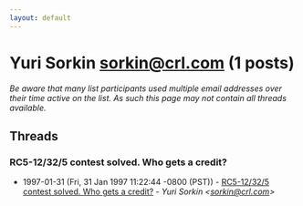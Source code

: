 ```yaml
---
layout: default
---
```


# Yuri Sorkin <sorkin@crl.com> (1 posts)

_Be aware that many list participants used multiple email addresses over their time active on the list. As such this page may not contain all threads available._

## Threads

### RC5-12/32/5 contest solved. Who gets a credit?
+ 1997-01-31 (Fri, 31 Jan 1997 11:22:44 -0800 (PST)) - [RC5-12/32/5 contest solved. Who gets a credit?](/archive/1997/01/32ce2ac3e77b9e262690e2a1ee1feb07df4a6f917c1293496149c485dbdbb34f) - _Yuri Sorkin \<sorkin@crl.com\>_

